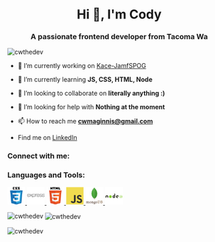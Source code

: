 <h1 align="center">Hi 👋, I'm Cody</h1>
<h3 align="center">A passionate frontend developer from Tacoma Wa</h3>

<p align="left"> <img src="https://komarev.com/ghpvc/?username=cwthedev&label=Profile%20views&color=0e75b6&style=flat" alt="cwthedev" /> </p>

<!--- <p align="left"> <a href="https://github.com/ryo-ma/github-profile-trophy"><img src="https://github-profile-trophy.vercel.app/?username=cwthedev" alt="cwthedev" /></a> </p> --->

- 🔭 I’m currently working on [Kace-JamfSPOG](https://github.com/cwthedev/Kace-JamfSPOG)

- 🌱 I’m currently learning **JS, CSS, HTML, Node**

- 👯 I’m looking to collaborate on **literally anything :)**

- 🤝 I’m looking for help with **Nothing at the moment**

<!--- - 👨‍💻 All of my projects are available at [http://portfolio.com](http://portfolio.com) --->

- 📫 How to reach me **cwmaginnis@gmail.com**

- Find me on [LinkedIn](https://www.linkedin.com/in/cwmaginnis)

<h3 align="left">Connect with me:</h3>
<p align="left">
</p>

<h3 align="left">Languages and Tools:</h3>
<p align="left"> <a href="https://www.w3schools.com/css/" target="_blank" rel="noreferrer"> <img src="https://raw.githubusercontent.com/devicons/devicon/master/icons/css3/css3-original-wordmark.svg" alt="css3" width="40" height="40"/> </a> <a href="https://expressjs.com" target="_blank" rel="noreferrer"> <img src="https://raw.githubusercontent.com/devicons/devicon/master/icons/express/express-original-wordmark.svg" alt="express" width="40" height="40"/> </a> <a href="https://www.w3.org/html/" target="_blank" rel="noreferrer"> <img src="https://raw.githubusercontent.com/devicons/devicon/master/icons/html5/html5-original-wordmark.svg" alt="html5" width="40" height="40"/> </a> <a href="https://developer.mozilla.org/en-US/docs/Web/JavaScript" target="_blank" rel="noreferrer"> <img src="https://raw.githubusercontent.com/devicons/devicon/master/icons/javascript/javascript-original.svg" alt="javascript" width="40" height="40"/> </a> <a href="https://www.mongodb.com/" target="_blank" rel="noreferrer"> <img src="https://raw.githubusercontent.com/devicons/devicon/master/icons/mongodb/mongodb-original-wordmark.svg" alt="mongodb" width="40" height="40"/> </a> <a href="https://nodejs.org" target="_blank" rel="noreferrer"> <img src="https://raw.githubusercontent.com/devicons/devicon/master/icons/nodejs/nodejs-original-wordmark.svg" alt="nodejs" width="40" height="40"/> </a> </p>

<p><img align="left" src="https://github-readme-stats.vercel.app/api/top-langs?username=cwthedev&show_icons=true&locale=en&layout=compact" alt="cwthedev" /></p>

<p>&nbsp;<img align="center" src="https://github-readme-stats.vercel.app/api?username=cwthedev&show_icons=true&locale=en" alt="cwthedev" /></p>

<p><img align="center" src="https://github-readme-streak-stats.herokuapp.com/?user=cwthedev&" alt="cwthedev" /></p>


